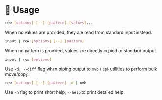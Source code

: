 # 🚀 Usage

```bash
rew [options] [--] [pattern] [values]...
```

When no values are provided, they are read from standard input instead.

```bash
input | rew [options] [--] [pattern]
```

When no pattern is provided, values are directly copied to standard output.

```bash
input | rew [options]
```

Use `-d, --diff` flag when piping output to `mvb` / `cpb` utilities to perform bulk move/copy.

```bash
rew [options] [--] [pattern] -d | mvb
```

Use `-h` flag to print short help, `--help` to print detailed help.
